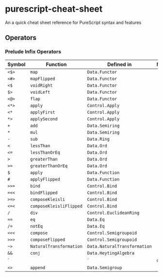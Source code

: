 # purescript-cheat-sheet
An a quick cheat sheet reference for PureScript syntax and features

## Operators

### Prelude Infix Operators

| Symbol          | Function                | Defined in                   | Meaning |
|-----------------|-------------------------|------------------------------|---------|
| `<$>`           | `map`                   | `Data.Functor`               |         |
| `<#>`           | `mapFlipped`            | `Data.Functor`               |         |
| `<$`            | `voidRight`             | `Data.Functor`               |         |
| `$>`            | `voidLeft`              | `Data.Functor`               |         |
| `<@>`           | `flap`                  | `Data.Functor`               |         |
| `<*>`           | `apply`                 | `Control.Apply`              |         |
| `<*`            | `applyFirst`            | `Control.Apply`              |         |
| `*>`            | `applySecond`           | `Control.Apply`              |         |
| `+`             | `add`                   | `Data.Semiring`              |         |
| `*`             | `mul`                   | `Data.Semiring`              |         |
| `-`             | `sub`                   | `Data.Ring`                  |         |
| `<`             | `lessThan`              | `Data.Ord`                   |         |
| `<=`            | `lessThanOrEq`          | `Data.Ord`                   |         |
| `>`             | `greaterThan`           | `Data.Ord`                   |         |
| `>=`            | `greaterThanOrEq`       | `Data.Ord`                   |         |
| `$`             | `apply`                 | `Data.Function`              |         |
| `#`             | `applyFlipped`          | `Data.Function`              |         |
| `>>=`           | `bind`                  | `Control.Bind`               |         |
| `=<<`           | `bindFlipped`           | `Control.Bind`               |         |
| `>=>`           | `composeKleisli`        | `Control.Bind`               |         |
| `<=<`           | `composeKleisliFlipped` | `Control.Bind`               |         |
| `/`             | `div`                   | `Control.EuclideanRing`      |         |
| `==`            | `eq`                    | `Data.Eq`                    |         |
| `/=`            | `notEq`                 | `Data.Eq`                    |         |
| `<<<`           | `compose`               | `Control.Semigroupoid`       |         |
| `>>>`           | `composeFlipped`        | `Control.Semigroupoid`       |         |
| `~>`            | `NaturalTransformation` | `Data.NaturalTransformation` |         |
| `&&`            | `conj`                  | `Data.HeytingAlgebra`        |         |
| `||`            | `disj`                  | `Data.HeytingAlgebra`        |         |
| `<>`            | `append`                | `Data.Semigroup`             |         |


